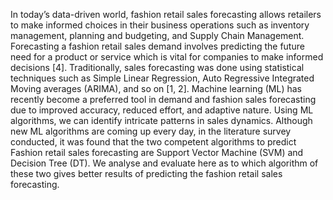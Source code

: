 In today’s data-driven world, fashion retail sales forecasting allows retailers to make informed choices in their business operations such as inventory management, planning and budgeting, and Supply Chain Management. Forecasting a fashion retail sales demand involves predicting the future need for a product or service which is vital for companies to make informed decisions [4]. Traditionally, sales forecasting was done using statistical techniques such as Simple Linear Regression, Auto Regressive Integrated Moving averages (ARIMA), and so on [1, 2]. Machine learning (ML) has recently become a preferred tool in demand and fashion sales forecasting due to improved accuracy, reduced effort, and adaptive nature. Using ML algorithms, we can identify intricate patterns in sales dynamics.  Although new ML algorithms are coming up every day, in the literature survey conducted, it was found that the two competent algorithms to predict Fashion retail sales forecasting are Support Vector Machine (SVM) and Decision Tree (DT). We analyse and evaluate here as to which algorithm of these two gives better results of predicting the fashion retail sales forecasting.
